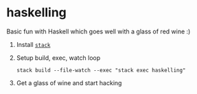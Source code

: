 # haskelling

Basic fun with Haskell which goes well with a glass of red wine :)

1. Install [`stack`](https://docs.haskellstack.org/en/stable/README/)

2. Setup build, exec, watch loop

    `stack build --file-watch --exec "stack exec haskelling"`

3. Get a glass of wine and start hacking

